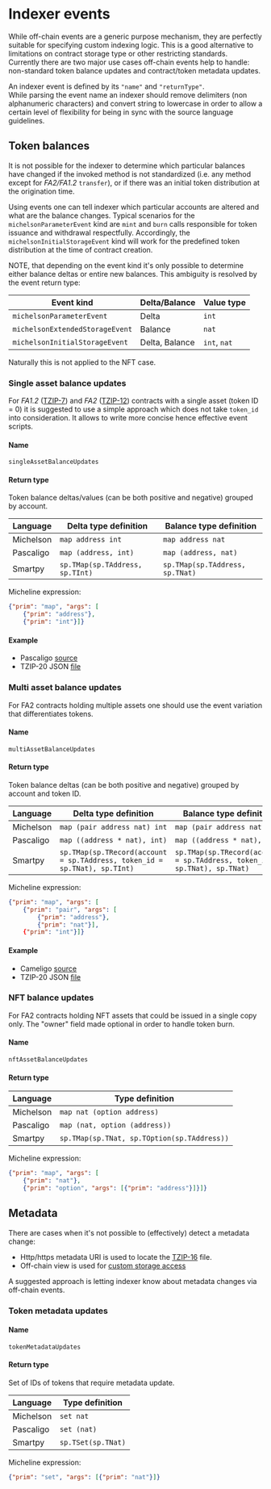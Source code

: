 # Indexer events

While off-chain events are a generic purpose mechanism, they are perfectly suitable for specifying custom indexing logic. This is a good alternative to limitations on contract storage type or other restricting standards.  
Currently there are two major use cases off-chain events help to handle: non-standard token balance updates and contract/token metadata updates.  

An indexer event is defined by its `"name"` and `"returnType"`.  
While parsing the event name an indexer should remove delimiters (non alphanumeric characters) and convert string to lowercase in order to allow a certain level of flexibility for being in sync with the source language guidelines.

## Token balances

It is not possible for the indexer to determine which particular balances have changed if the invoked method is not standardized (i.e. any method except for *FA2/FA1.2* `transfer`), or if there was an initial token distribution at the origination time.  

Using events one can tell indexer which particular accounts are altered and what are the balance changes. Typical scenarios for the `michelsonParameterEvent` kind are `mint` and `burn` calls responsible for token issuance and withdrawal respectfully. Accordingly, the `michelsonInitialStorageEvent` kind will work for the predefined token distribution at the time of contract creation.  

NOTE, that depending on the event kind it's only possible to determine either balance deltas or entire new balances. This ambiguity is resolved by the event return type:

| Event kind | Delta/Balance | Value type |
| ---------- | ------------- | ---- |
| `michelsonParameterEvent` | Delta | `int` |
| `michelsonExtendedStorageEvent` | Balance | `nat` |
| `michelsonInitialStorageEvent` | Delta, Balance | `int`, `nat` |

Naturally this is not applied to the NFT case.

### Single asset balance updates

For *FA1.2* ([TZIP-7](https://gitlab.com/tzip/tzip/-/blob/master/proposals/tzip-7/tzip-7.md)) and *FA2* ([TZIP-12](https://gitlab.com/tzip/tzip/-/blob/master/proposals/tzip-12/tzip-12.md)) contracts with a single asset (token ID = 0) it is suggested to use a simple approach which does not take `token_id` into consideration. It allows to write more concise hence effective event scripts.  

#### Name

`singleAssetBalanceUpdates`

#### Return type

Token balance deltas/values (can be both positive and negative) grouped by account.

| Language  | Delta type definition | Balance type definition |
| --------- | --------------------- | ------------------------|
| Michelson | `map address int`     | `map address nat` |
| Pascaligo | `map (address, int)`  | `map (address, nat)` |
| Smartpy   | `sp.TMap(sp.TAddress, sp.TInt)` | `sp.TMap(sp.TAddress, sp.TNat)` |

Micheline expression:

```json
{"prim": "map", "args": [
    {"prim": "address"}, 
    {"prim": "int"}]}
```

#### Example

- Pascaligo [source](./examples/004_fa2_sa_parameter_event.ligo)
- TZIP-20 JSON [file](./examples/004_fa2_single_asset.json)

### Multi asset balance updates

For FA2 contracts holding multiple assets one should use the event variation that differentiates tokens.

#### Name

`multiAssetBalanceUpdates`

#### Return type

Token balance deltas (can be both positive and negative) grouped by account and token ID.

| Language  |  Delta type definition | Balance type definition |
| --------- | ---------------------- | ----------------------- |
| Michelson | `map (pair address nat) int` | `map (pair address nat) nat` | 
| Pascaligo | `map ((address * nat), int)` | `map ((address * nat), nat)` |
| Smartpy   | `sp.TMap(sp.TRecord(account = sp.TAddress, token_id = sp.TNat), sp.TInt)` | `sp.TMap(sp.TRecord(account = sp.TAddress, token_id = sp.TNat), sp.TNat)` |

Micheline expression:

```json
{"prim": "map", "args": [
    {"prim": "pair", "args": [        
        {"prim": "address"},
        {"prim": "nat"}], 
    {"prim": "int"}]}
```

#### Example

- Cameligo [source](./examples/005_fa2_ma_parameter_event.mligo)
- TZIP-20 JSON [file](./examples/005_fa2_multi_asset.json)

### NFT balance updates

For FA2 contracts holding NFT assets that could be issued in a single copy only. The "owner" field made optional in order to handle token burn.

#### Name

`nftAssetBalanceUpdates`

#### Return type

| Language  |  Type definition |
| --------- | ---------------- |
| Michelson | `map nat (option address)` |
| Pascaligo | `map (nat, option (address))` |
| Smartpy   | `sp.TMap(sp.TNat, sp.TOption(sp.TAddress))` |

Micheline expression:

```json
{"prim": "map", "args": [
    {"prim": "nat"},
    {"prim": "option", "args": [{"prim": "address"}]}]}
```

## Metadata

There are cases when it's not possible to (effectively) detect a metadata change:

- Http/https metadata URI is used to locate the [TZIP-16](https://gitlab.com/tzip/tzip/-/blob/master/proposals/tzip-16/tzip-16.md#metadata-uris) file.
- Off-chain view is used for [custom storage access](https://gitlab.com/tzip/tzip/-/blob/master/proposals/tzip-12/tzip-12.md#token-metadata-storage-access)

A suggested approach is letting indexer know about metadata changes via off-chain events.

### Token metadata updates

#### Name

`tokenMetadataUpdates`

#### Return type

Set of IDs of tokens that require metadata update.

| Language  |  Type definition |
| --------- | ---------------- |
| Michelson | `set nat` |
| Pascaligo | `set (nat)` |
| Smartpy   | `sp.TSet(sp.TNat)` |

Micheline expression:

```json
{"prim": "set", "args": [{"prim": "nat"}]}
```
